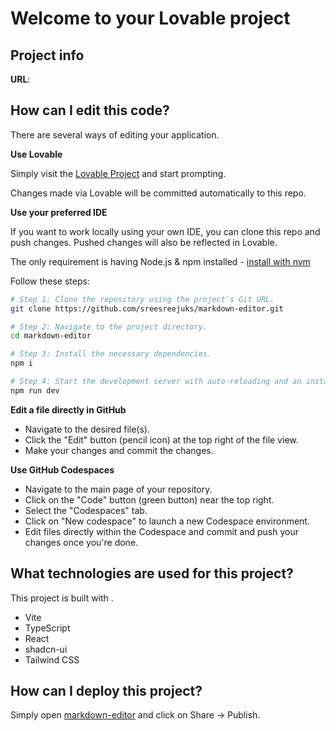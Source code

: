 # Welcome to your Lovable project

## Project info

**URL**: 

## How can I edit this code?

There are several ways of editing your application.

**Use Lovable**

Simply visit the [Lovable Project](https://sreesreejuks.com/projects/9d78ed86-f600-4cd1-b115-e8dbb46fbf6c) and start prompting.

Changes made via Lovable will be committed automatically to this repo.

**Use your preferred IDE**

If you want to work locally using your own IDE, you can clone this repo and push changes. Pushed changes will also be reflected in Lovable.

The only requirement is having Node.js & npm installed - [install with nvm](https://github.com/nvm-sh/nvm#installing-and-updating)

Follow these steps:

```sh
# Step 1: Clone the repository using the project's Git URL.
git clone https://github.com/sreesreejuks/markdown-editor.git

# Step 2: Navigate to the project directory.
cd markdown-editor

# Step 3: Install the necessary dependencies.
npm i

# Step 4: Start the development server with auto-reloading and an instant preview.
npm run dev
```

**Edit a file directly in GitHub**

- Navigate to the desired file(s).
- Click the "Edit" button (pencil icon) at the top right of the file view.
- Make your changes and commit the changes.

**Use GitHub Codespaces**

- Navigate to the main page of your repository.
- Click on the "Code" button (green button) near the top right.
- Select the "Codespaces" tab.
- Click on "New codespace" to launch a new Codespace environment.
- Edit files directly within the Codespace and commit and push your changes once you're done.

## What technologies are used for this project?

This project is built with .

- Vite
- TypeScript
- React
- shadcn-ui
- Tailwind CSS

## How can I deploy this project?

Simply open [markdown-editor](https://sreesreejuks.com/projects/9d78ed86-f600-4cd1-b115-e8dbb46fbf6c) and click on Share -> Publish.


